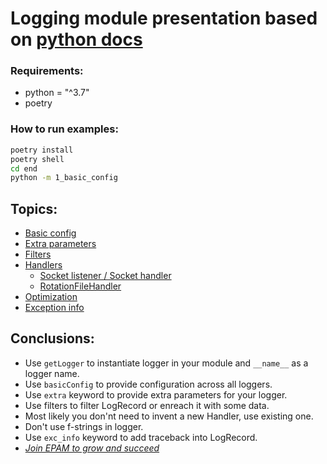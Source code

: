 # Logging module presentation based on [python docs](https://docs.python.org/3/library/logging.html)

### Requirements:
- python = "^3.7"
- poetry

### How to run examples:
```bash
poetry install
poetry shell
cd end
python -m 1_basic_config
```

## Topics:
- [Basic config](https://docs.python.org/3/library/logging.html#logging.basicConfig)
- [Extra parameters](https://docs.python.org/3/howto/logging-cookbook.html#using-loggeradapters-to-impart-contextual-information)
- [Filters](https://docs.python.org/3/library/logging.html#filter)
- [Handlers](https://docs.python.org/3/howto/logging-cookbook.html#multiple-handlers-and-formatters)
  - [Socket listener / Socket handler](https://docs.python.org/3/howto/logging-cookbook.html#network-logging)
  - [RotationFileHandler](https://docs.python.org/3/library/logging.handlers.html#logging.handlers.RotatingFileHandler)
- [Optimization](https://docs.python.org/3/howto/logging.html#optimization)
- [Exception info](https://docs.python.org/3/library/logging.html#logging.Logger.debug)

## Conclusions:
- Use `getLogger` to instantiate logger in your module and `__name__` as a logger name.
- Use `basicConfig` to provide configuration across all loggers.
- Use `extra` keyword to provide extra parameters for your logger.
- Use filters to filter LogRecord or enreach it with some data.
- Most likely you don'nt need to invent a new Handler, use existing one.
- Don't use f-strings in logger.
- Use `exc_info` keyword to add traceback into LogRecord.
- [*Join EPAM to grow and succeed*](https://www.epam.com/careers)


